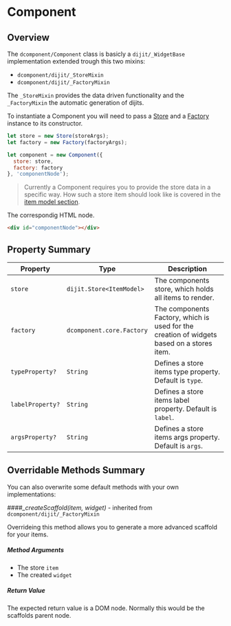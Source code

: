 # Component

## Overview

The `dcomponent/Component` class is basicly a `dijit/_WidgetBase` implementation extended trough this two mixins: 

- `dcomponent/dijit/_StoreMixin`
- `dcomponent/dijit/_FactoryMixin`

The `_StoreMixin` provides the data driven functionality and the `_FactoryMixin` the automatic generation of dijits.

To instantiate a Component you will need to pass a [Store] and a [Factory] instance to its constructor.

```javascript
let store = new Store(storeArgs);
let factory = new Factory(factoryArgs);

let component = new Component({
  store: store,
  factory: factory
}, 'componentNode');
```

> Currently a Component requires you to provide the store data in a specific way. How such a store item should look
like is covered in the [item model section](./ItemModel.md).

The correspondig HTML node.

```html
<div id="componentNode"></div>
```

## Property Summary

Property | Type | Description
-------- | ---- | -----------
`store` | `dijit.Store<ItemModel>` | The components store, which holds all items to render.
`factory` | `dcomponent.core.Factory` | The components Factory, which is used for the creation of widgets based on a stores item.
`typeProperty?` | `String` | Defines a store items type property. Default is `type`.
`labelProperty?` | `String` | Defines a store items label property. Default is `label`.
`argsProperty?` | `String` | Defines a store items args property. Default is `args`.

[Store]: <https://github.com/SitePen/dstore/blob/master/docs/Store.md>
[Factory]: <./Factory.md>

## Overridable Methods Summary

You can also overwrite some default methods with your own implementations:

####*_createScaffold(item, widget)* - inherited from `dcomponent/dijit/_FactoryMixin`

Overrideing this method allows you to generate a more advanced scaffold for your items.

##### Method Arguments
- The store `item`
- The created `widget`

##### Return Value
The expected return value is a DOM node. Normally this would be the scaffolds parent node.

